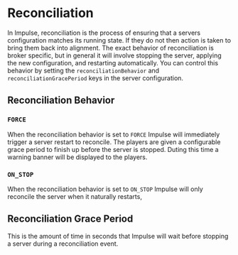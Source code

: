# Reconciliation

In Impulse, reconciliation is the process of ensuring that a servers configuration matches its running state. If they do
not then action is taken to bring them back into alignment. The exact behavior of reconciliation is broker specific, but
in general it will involve stopping the server, applying the new configuration, and restarting automatically. You can
control this behavior by setting the `reconciliationBehavior` and `reconciliationGracePeriod`  keys in the server
configuration.

## Reconciliation Behavior

### `FORCE`

When the reconciliation behavior is set to `FORCE` Impulse will immediately trigger a server restart to reconcile. The
players are given a configurable grace period to finish up before the server is stopped. Duting this time a warning
banner will be displayed to the players.

### `ON_STOP`

When the reconciliation behavior is set to `ON_STOP` Impulse will only reconcile the server when it naturally restarts,

## Reconciliation Grace Period

This is the amount of time in seconds that Impulse will wait before stopping a server during a reconciliation event.